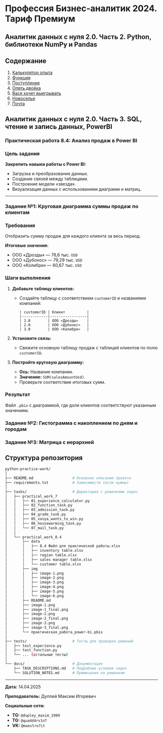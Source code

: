 # Профессия Бизнес-аналитик 2024. Тариф Премиум

## Аналитик данных с нуля 2.0. Часть 2. Python, библиотеки NumPy и Pandas

## Содержание

1. [Калькулятор опыта](tasks/practical_work_7/01_experience_calculator.py)
2. [Функция](tasks/practical_work_7/02_function_task.py)
3. [Поступление](tasks/practical_work_7/03_admission_task.py)
4. [Опять двойка](tasks/practical_work_7/04_grade_task.py)
5. [Вася хочет выигрывать](tasks/practical_work_7/05_vasya_wants_to_win.py)
6. [Новоселье](tasks/practical_work_7/06_housewarming_task.py)
7. [Почта](tasks/practical_work_7/07_mail_task.py)

## Аналитик данных с нуля 2.0. Часть 3. SQL, чтение и запись данных, PowerBI

### Практическая работа 8.4: Анализ продаж в Power BI

### Цель задания

**Закрепить навыки работы с Power BI:**

- Загрузка и преобразование данных.
- Создание связей между таблицами.
- Построение модели «звезда».
- Визуализация данных с использованием диаграмм и матриц.

---

### Задание №1: Круговая диаграмма суммы продаж по клиентам

### Требования

Отобразить сумму продаж для каждого клиента за весь период.

**Итоговые значения:**
- ООО «Дрозды» — 76,6 тыс. `USD`
- ООО «Дубонос» — 79,29 тыс. `USD`
- ООО «Колибри» — 60,67 тыс. `USD`

### Шаги выполнения

1. **Добавьте таблицу клиентов:**
   - Создайте таблицу с соответствием `customerID` и названиями компаний:

     ```textline
     | customerID | Клиент          |
     |------------|-----------------|
     | 1.0        | ООО «Дрозды»    |
     | 2.0        | ООО «Дубонос»   |
     | 3.0        | ООО «Колибри»   |
     ```

2. **Установите связь:**
   - Свяжите основную таблицу продаж с таблицей клиентов по полю `customerID`.
3. **Постройте круговую диаграмму:**
   - **Ось:** Название компании.
   - **Значение:** `SUM(salesAmountUsd)`.
   - Проверьте соответствие итоговых сумм.

### Результат

Файл `.pbix` с диаграммой, где доли клиентов соответствуют указанным значениям.

### Задание №2: Гистограмма с накоплением по дням и городам

### Задание №3: Матрица с иерархией

## Структура репозитория

```bash
python-practice-work/
│
├── README.md                  # Основное описание проекта
├── requirements.txt           # Зависимости (если нужны)
│
├── tasks/                     # Директория с решениями задач
│   ├── practical_work_7
│   │   ├── 01_experience_calculator.py
│   │   ├── 02_function_task.py
│   │   ├── 03_admission_task.py
│   │   ├── 04_grade_task.py
│   │   ├── 05_vasya_wants_to_win.py
│   │   ├── 06_housewarming_task.py
│   │   └── 07_mail_task.py
│   │
│   └── practical_work_8.4
│       ├── data
│       │   ├── 8.4 Файл для практической работы.xlsx
│       │   ├── inventory table.xlsx
│       │   ├── region table.xlsx
│       │   ├── sales manager table.xlsx
│       │   └── сustomer table.xlsx
│       ├── img
│       │   ├── image-1.png
│       │   ├── image-2.png
│       │   ├── image-3.png
│       │   ├── image-4.png
│       │   ├── image-5.png
│       │   └── image-6.png
│       ├── README.md
│       ├── image-1.png
│       ├── image-1_final.png
│       ├── image-2.png
│       ├── image-2_final.png
│       ├── image-3.png
│       ├── image-3_final.png
│       └── практическая_работа_power-bi.pbix
│
├── tests/                     # Тесты для проверки решений
│   ├── test_experience.py
│   ├── test_function.py
│   └── ... (остальные тесты)
│
└── docs/                      # Документация
    ├── TASK_DESCRIPTIONS.md   # Подробные условия задач
    └── SOLUTION_NOTES.md      # Примечания по решениям
```

---

**Дата:** 14.04.2025

**Преподаватель:** Дуплей Максим Игоревич

**Cоциальные сети:**

- **TG:** `@dupley_maxim_1999`
- **TG:** `@quadd4rv1n7`
- **VK:** `@maestro7it`
